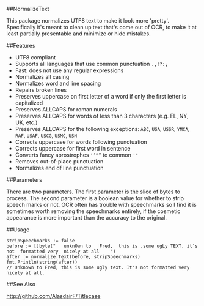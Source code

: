 ##NormalizeText

This package normalizes UTF8 text to make it look more 'pretty'. Specifically it's meant to clean up text that's come out of OCR, to make it at least partially presentable and minimize or hide mistakes.

##Features

* UTF8 compliant
* Supports all languages that use common punctuation `.,!?:;`
* Fast: does not use any regular expressions
* Normalizes all casing
* Normalizes word and line spacing
* Repairs broken lines
* Preserves uppercase on first letter of a word if only the first letter is capitalized
* Preserves ALLCAPS for roman numerals
* Preserves ALLCAPS for words of less than 3 characters (e.g. FL, NY, UK, etc.)
* Preserves ALLCAPS for the following exceptions: `ABC`, `USA`, `USSR`, `YMCA`, `RAF`, `USAF`, `USCG`, `USMC`, `USN`
* Corrects uppercase for words following punctuation
* Corrects uppercase for first word in sentence
* Converts fancy aprostrophes `‘’“”` to common `'"`
* Removes out-of-place punctuation
* Normalizes end of line punctuation

##Parameters

There are two parameters. The first parameter is the slice of bytes to process. The second parameter is a boolean value for whether to strip speech marks or not. OCR often has trouble with speechmarks so I find it is sometimes worth removing the speechmarks entirely, if the cosmetic appearance is more important than the accuracy to the original.

##Usage

    stripSpeechmarks := false
    before := []byte("   unknOwn to   Fred,  this is .some ugLy TEXT. it’s not  formatted very  nicely at all    ")
    after := normalize.Text(before, stripSpeechmarks)
    fmt.Println(string(after))
    // Unknown to Fred, this is some ugly text. It's not formatted very nicely at all.

##See Also
  
  http://github.com/AlasdairF/Titlecase
